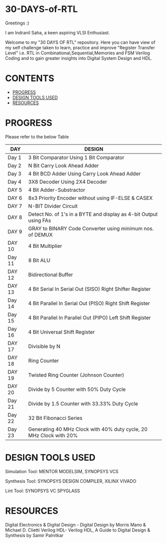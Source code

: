 # 30-DAYS-of-RTL

Greetings :)

I am Indranil Saha, a keen aspiring VLSI Enthusiast.

Welcome to my "30 DAYS OF RTL" repository. Here you can have view of my self challenge taken to learn, practice and improve "Register Transfer Level" i.e. RTL in Combinational,Sequential,Memories and FSM Verilog Coding and to gain greater insights into Digital System Design and HDL.

# CONTENTS
* [PROGRESS](#PROGRESS)
* [DESIGN TOOLS USED](#DESIGNTOOLSUSED)
* [RESOURCES](#RESOURCES)


# PROGRESS
Please refer to the below Table

|DAY|DESIGN|
|---|---|
|Day 1|3 Bit Comparator Using 1 Bit Comparator|
|Day 2|N Bit Carry Look Ahead Adder|
|Day 3|4 Bit BCD Adder Using Carry Look Ahead Adder|
|Day 4|3X8 Decoder Using 2X4 Decoder|
|DAY 5|4 Bit Adder-Substractor|
|DAY 6|8x3 Priority Encoder without using IF-ELSE & CASEX|
|DAY 7|N-BIT Divider Circuit|
|DAY 8|Detect No. of 1's in a BYTE and display as 4-bit Output using FAs|
|DAY 9|GRAY to BINARY Code Converter using minimum nos. of DEMUX
|DAY 10|4 Bit Multiplier|
|Day 11|8 Bit ALU|
|DAY 12|Bidirectional Buffer|
|DAY 13|4 Bit Serial In Serial Out (SISO) Right Shifter Register|
|Day 14|4 Bit Parallel In Serial Out (PISO) Right Shift Register|
|Day 15|4 Bit Parallel In Parallel Out (PIPO) Left Shift Register|
|Day 16|4 Bit Universal Shift Register|
|DAY 17| Divisible by N|
|DAY 18| Ring Counter|
|DAY 19| Twisted Ring Counter (Johnson Counter)|
|DAY 20| Divide by 5 Counter with 50% Duty Cycle|
|Day 21| Divide by 1.5 Counter with 33.33% Duty Cycle|
|Day 22| 32 Bit Fibonacci Series|
|Day 23 | Generating 40 MHz Clock with 40% duty cycle, 20 MHz Clock with 20% |duty cycle and 20 MHz Clock with 40% duty cycle from the 100MHz input clock signal|

# DESIGN TOOLS USED

Simulation Tool: MENTOR MODELSIM, SYNOPSYS VCS

Synthesis Tool: SYNOPSYS DESIGN COMPILER, XILINX VIVADO

Lint Tool: SYNOPSYS VC SPYGLASS

# RESOURCES

Digital Electronics & Digital Design - Digital Design by Morris Mano & Michael D. Clietti
Verilog HDL- Verilog HDL, A Guide to Digital Design & Synthesis by Samir Palnitkar
